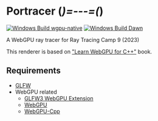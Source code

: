 # Portracer (_)=---=(_)

[![Windows Build wgpu-native](https://github.com/kugimasa/Portracer/actions/workflows/windows_build_wgpu.yml/badge.svg)](https://github.com/kugimasa/Portracer/actions/workflows/windows_build_wgpu.yml) [![Windows Build Dawn](https://github.com/kugimasa/Portracer/actions/workflows/windows_build_dawn.yml/badge.svg)](https://github.com/kugimasa/Portracer/actions/workflows/windows_build_dawn.yml)

A WebGPU ray tracer for Ray Tracing Camp 9 (2023)

This renderer is based on ["Learn WebGPU for C++"](https://eliemichel.github.io/LearnWebGPU) book.

## Requirements

- [GLFW](https://eliemichel.github.io/LearnWebGPU/getting-started/opening-a-window.html#installation-of-glfw)
- WebGPU related
    - [GLFW3 WebGPU Extension](https://eliemichel.github.io/LearnWebGPU/getting-started/the-adapter.html#glfw3-webgpu-extension)
    - [WebGPU](https://eliemichel.github.io/LearnWebGPU/getting-started/hello-webgpu.html#option-c-the-flexibility-of-both)
    - [WebGPU-Cpp](https://github.com/eliemichel/WebGPU-Cpp)